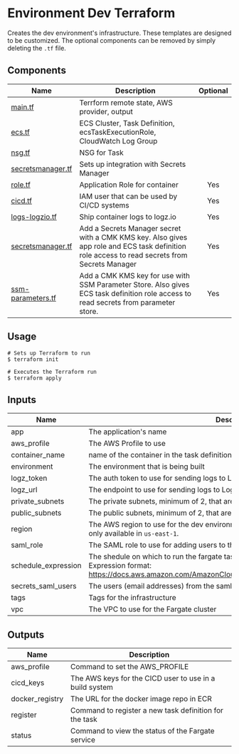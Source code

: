 # Environment Dev Terraform

Creates the dev environment's infrastructure. These templates are designed to be customized.
The optional components can be removed by simply deleting the `.tf` file.


## Components

| Name | Description | Optional |
|------|-------------|:----:|
| [main.tf][edm] | Terrform remote state, AWS provider, output |  |
| [ecs.tf][ede] | ECS Cluster, Task Definition, ecsTaskExecutionRole, CloudWatch Log Group |  |
| [nsg.tf][edn] | NSG for Task |  |
| [secretsmanager.tf][edn] | Sets up integration with Secrets Manager |  |
| [role.tf][edr] | Application Role for container | Yes |
| [cicd.tf][edc] | IAM user that can be used by CI/CD systems | Yes |
| [logs-logzio.tf][edll] | Ship container logs to logz.io | Yes |
| [secretsmanager.tf][edsm] | Add a Secrets Manager secret with a CMK KMS key. Also gives app role and ECS task definition role access to read secrets from Secrets Manager | Yes |
| [ssm-parameters.tf][ssm] | Add a CMK KMS key for use with SSM Parameter Store. Also gives ECS task definition role access to read secrets from parameter store. | Yes |


## Usage

```
# Sets up Terraform to run
$ terraform init

# Executes the Terraform run
$ terraform apply
```


## Inputs

| Name | Description | Type | Default | Required |
|------|-------------|:----:|:-----:|:-----:|
| app | The application's name | string | - | yes |
| aws_profile | The AWS Profile to use | string | - | yes |
| container_name | name of the container in the task definition | string | `app` | no |
| environment | The environment that is being built | string | - | yes |
| logz_token | The auth token to use for sending logs to Logz.io | string | - | yes |
| logz_url | The endpoint to use for sending logs to Logz.io | string | `https://listener.logz.io:8071` | no |
| private_subnets | The private subnets, minimum of 2, that are a part of the VPC(s) | string | - | yes |
| public_subnets | The public subnets, minimum of 2, that are a part of the VPC(s) | string | - | yes |
| region | The AWS region to use for the dev environment's infrastructure Currently, Fargate is only available in `us-east-1`. | string | `us-east-1` | no |
| saml_role | The SAML role to use for adding users to the ECR policy | string | - | yes |
| schedule_expression | The shedule on which to run the fargate task. Follows the CloudWatch Event Schedule Expression format: https://docs.aws.amazon.com/AmazonCloudWatch/latest/events/ScheduledEvents.html | string | - | yes |
| secrets_saml_users | The users (email addresses) from the saml role to give access | list | - | yes |
| tags | Tags for the infrastructure | map | - | yes |
| vpc | The VPC to use for the Fargate cluster | string | - | yes |

## Outputs

| Name | Description |
|------|-------------|
| aws_profile | Command to set the AWS_PROFILE |
| cicd_keys | The AWS keys for the CICD user to use in a build system |
| docker_registry | The URL for the docker image repo in ECR |
| register | Command to register a new task definition for the task |
| status | Command to view the status of the Fargate service |



[edm]: main.tf
[ede]: ecs.tf
[edl]: lb.tf
[edn]: nsg.tf
[edlhttp]: lb-http.tf
[edlhttps]: lb-https.tf
[edd]: dashboard.tf
[edr]: role.tf
[edc]: cicd.tf
[edap]: autoscale-perf.tf
[edat]: autoscale-time.tf
[edll]: logs-logzio.tf
[edsm]: secretsmanager.tf
[ssm]: ssm-parameters.tf
[alb-docs]: https://docs.aws.amazon.com/elasticloadbalancing/latest/application/application-load-balancers.html
[up]: https://docs.aws.amazon.com/AmazonCloudWatch/latest/events/ScheduledEvents.html
